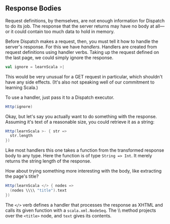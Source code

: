 Response Bodies
---------------

Request definitions, by themselves, are not enough information for
Dispatch to do its job. The response that the server returns may have
no body at all—or it could contain too much data to hold in memory.

Before Dispatch makes a request, then, you must tell it how to handle
the server's response. For this we have *handlers*. Handlers are
created from request definitions using handler verbs. Taking up the
request defined on the last page, we could simply ignore the response.

```scala
val ignore = learnScala >|
```

This would be very unusual for a GET request in particular, which
shouldn't have any side effects. (It's also not speaking well of our
commitment to learning Scala.)

To use a handler, just pass it to a Dispatch executor.

```scala
Http(ignore)
```

Okay, but let's say you actually want to do something with the
response. Assuming it's text of a reasonable size, you could retrieve
it as a string:

```scala
Http(learnScala >- { str =>
  str.length
})
```

Like most handlers this one takes a function from the transformed
response body to any type. Here the function is of type `String =>
Int`. It merely returns the string length of the response.

How about trying something more interesting with the body, like
extracting the page's title?

```scala
Http(learnScala </> { nodes =>
  (nodes \\\\ "title").text
})
```

The `</>` verb defines a handler that processes the response as XHTML
and calls its given function with a `scala.xml.NodeSeq`. The \\\\
method projects over the `<title>` node, and `text` gives its contents.
